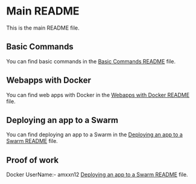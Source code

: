 # Main README

This is the main README file.

## Basic Commands

You can find basic commands in the [Basic Commands README](Lab1/Basic%20Commands/README.md) file.

## Webapps with Docker

You can find web apps with Docker in the [Webapps with Docker README](Lab1/Webapps%20with%20Docker/README.md) file.

## Deploying an app to a Swarm

You can find deploying an app to a Swarm in the [Deploying an app to a Swarm README](Lab1/Deploying%20an%20app%20to%20a%20Swarm/README.md) file.

## Proof of work

Docker UserName:- amxxn12 [Deploying an app to a Swarm README](Lab1output.png) file.

